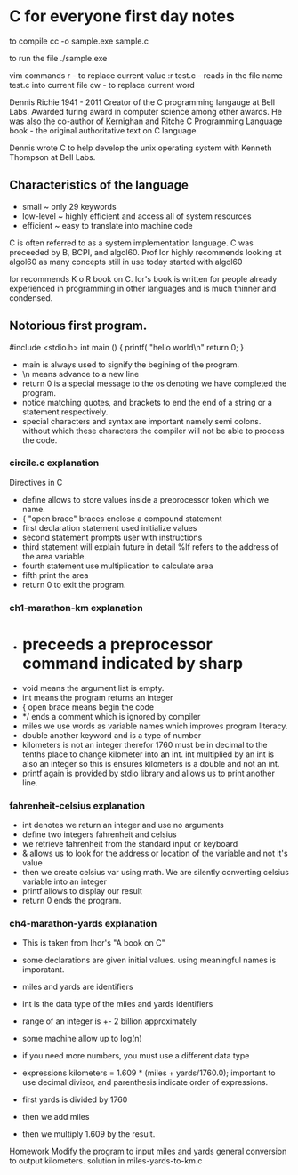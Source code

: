 # C for everyone first day notes

to compile
cc -o sample.exe sample.c

to run the file
./sample.exe

vim commands
r - to replace current value
:r test.c - reads in the file name test.c into current file 
cw - to replace current word


Dennis Richie 1941 - 2011
Creator of the C programming langauge at Bell Labs. Awarded turing award in computer science among other awards. He was also the co-author of Kernighan and Ritche C Programming Language book - the original authoritative text on C language. 

Dennis wrote C to help develop the unix operating system with Kenneth Thompson at Bell Labs. 

## Characteristics of the language
- small ~ only 29 keywords
- low-level ~ highly efficient and access all of system resources
- efficient ~ easy to translate into machine code

C is often referred to as a system implementation language. C was preceeded by B, BCPI, and algol60. Prof Ior highly recommends looking at algol60 as many concepts still in use today started with algol60


Ior recommends K o R book on C. Ior's book is written for people already experienced in programming in other languages and is much thinner and condensed. 

## Notorious first program. 

#include <stdio.h>
int main ()
{
  printf(
     "hello world\n"
  return 0;
}


- main is always used to signify the begining of the program.
- \n means advance to a new line
- return 0 is a special message to the os denoting we have completed the program. 
- notice matching quotes, and brackets to end the end of a string or a statement respectively.
- special characters and syntax are important namely semi colons. without which these characters the compiler will not be able to process the code. 


### circile.c explanation
Directives in C
 - define allows to store values inside a preprocessor token which we name. 
 - { "open brace" braces enclose a compound statement
 - first declaration statement used initialize values
 - second statement prompts user with instructions
 - third statement will explain future in detail %lf refers to the address of the area variable. 
 - fourth statement use multiplication to calculate area
 - fifth print the area
 - return 0 to exit the program.


### ch1-marathon-km explanation
 - # preceeds a  preprocessor command indicated by sharp
 - void means the argument list is empty.
 - int means the program returns an integer
 - { open brace means begin the code
 - */ ends a comment which is ignored by compiler
 - miles we use words as variable names which improves program literacy. 
 - double another keyword and is a type of number
 - kilometers is not an integer therefor 1760 must be in decimal to the tenths place to change kilometer into an int. int multiplied by an int is also an integer so this is ensures kilometers is a double and not an int. 
 - printf again is provided by stdio library and allows us to print another line.

### fahrenheit-celsius explanation
 - int denotes we return an integer and use no arguments
 - define two integers fahrenheit and celsius
 - we retrieve fahrenheit from the standard input or keyboard
 - & allows us to look for the address or location of the variable and not it's value
 - then we create celsius var using math. We are silently converting celsius variable into an integer
 - printf allows to display our result
 - return 0 ends the program. 

### ch4-marathon-yards explanation
 - This is taken from Ihor's "A book on C"
 - some declarations are given initial values. using meaningful names is imporatant. 
 - miles and yards are identifiers
 - int is the data type of the miles and yards identifiers
 - range of an integer is +- 2 billion approximately
 - some machine allow up to log(n) 
 - if you need more numbers, you must use a different data type


 - expressions kilometers = 1.609 * (miles + yards/1760.0); important to use decimal divisor, and parenthesis indicate order of expressions. 
 - first yards is divided by 1760 
 - then we add miles
 - then we multiply 1.609 by the result. 

Homework 
Modify the program to input miles and yards
general conversion to output kilometers. 
solution in miles-yards-to-km.c 
